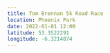```yaml
---
title: Tom Brennan 5k Road Race
location: Phoenix Park
date: 2022-01-01 12:00
latitude: 53.3522291
longitude: -6.3214874
---
```

